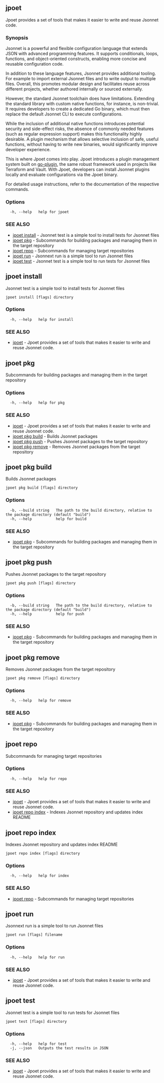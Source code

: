 ## jpoet

Jpoet provides a set of tools that makes it easier to write and reuse Jsonnet code.

### Synopsis

Jsonnet is a powerful and flexible configuration language that extends JSON with advanced programming features.
It supports conditionals, loops, functions, and object-oriented constructs, enabling more concise and reusable configuration code.

In addition to these language features, Jsonnet provides additional tooling.
For example to import external Jsonnet files and to write output to multiple files.
Overall, this promotes modular design and facilitates reuse across different projects, whether authored internally or sourced externally.

However, the standard Jsonnet toolchain does have limitations.
Extending the standard library with custom native functions, for instance, is non-trivial.
It requires developers to create a dedicated Go binary, which must then replace the default Jsonnet CLI to execute configurations.

While the inclusion of additional native functions introduces potential security and side-effect risks, the absence of commonly needed features (such as regular expression support) makes this functionality highly desirable.
A plugin mechanism that allows selective inclusion of safe, useful functions, without having to write new binaries, would significantly improve developer experience.

This is where Jpoet comes into play.
Jpoet introduces a plugin management system built on [go-plugin](https://github.com/hashicorp/go-plugin), the same robust framework used in projects like Terraform and Vault.
With Jpoet, developers can install Jsonnet plugins locally and evaluate configurations via the Jpoet binary.

For detailed usage instructions, refer to the documentation of the respective commands.

### Options

```
  -h, --help   help for jpoet
```

### SEE ALSO

* [jpoet install](#jpoet-install)	 - Jsonnet test is a simple tool to install tests for Jsonnet files
* [jpoet pkg](#jpoet-pkg)	 - Subcommands for building packages and managing them in the target repository
* [jpoet repo](#jpoet-repo)	 - Subcommands for managing target repositories
* [jpoet run](#jpoet-run)	 - Jsonnext run is a simple tool to run Jsonnet files
* [jpoet test](#jpoet-test)	 - Jsonnet test is a simple tool to run tests for Jsonnet files

## jpoet install

Jsonnet test is a simple tool to install tests for Jsonnet files

```
jpoet install [flags] directory
```

### Options

```
  -h, --help   help for install
```

### SEE ALSO

* [jpoet](#jpoet)	 - Jpoet provides a set of tools that makes it easier to write and reuse Jsonnet code.

## jpoet pkg

Subcommands for building packages and managing them in the target repository

### Options

```
  -h, --help   help for pkg
```

### SEE ALSO

* [jpoet](#jpoet)	 - Jpoet provides a set of tools that makes it easier to write and reuse Jsonnet code.
* [jpoet pkg build](#jpoet-pkg-build)	 - Builds Jsonnet packages
* [jpoet pkg push](#jpoet-pkg-push)	 - Pushes Jsonnet packages to the target repository
* [jpoet pkg remove](#jpoet-pkg-remove)	 - Removes Jsonnet packages from the target repository

## jpoet pkg build

Builds Jsonnet packages

```
jpoet pkg build [flags] directory
```

### Options

```
  -b, --build string   The path to the build directory, relative to the package directory (default "build")
  -h, --help           help for build
```

### SEE ALSO

* [jpoet pkg](#jpoet-pkg)	 - Subcommands for building packages and managing them in the target repository

## jpoet pkg push

Pushes Jsonnet packages to the target repository

```
jpoet pkg push [flags] directory
```

### Options

```
  -b, --build string   The path to the build directory, relative to the package directory (default "build")
  -h, --help           help for push
```

### SEE ALSO

* [jpoet pkg](#jpoet-pkg)	 - Subcommands for building packages and managing them in the target repository

## jpoet pkg remove

Removes Jsonnet packages from the target repository

```
jpoet pkg remove [flags] directory
```

### Options

```
  -h, --help   help for remove
```

### SEE ALSO

* [jpoet pkg](#jpoet-pkg)	 - Subcommands for building packages and managing them in the target repository

## jpoet repo

Subcommands for managing target repositories

### Options

```
  -h, --help   help for repo
```

### SEE ALSO

* [jpoet](#jpoet)	 - Jpoet provides a set of tools that makes it easier to write and reuse Jsonnet code.
* [jpoet repo index](#jpoet-repo-index)	 - Indexes Jsonnet repository and updates index README

## jpoet repo index

Indexes Jsonnet repository and updates index README

```
jpoet repo index [flags] directory
```

### Options

```
  -h, --help   help for index
```

### SEE ALSO

* [jpoet repo](#jpoet-repo)	 - Subcommands for managing target repositories

## jpoet run

Jsonnext run is a simple tool to run Jsonnet files

```
jpoet run [flags] filename
```

### Options

```
  -h, --help   help for run
```

### SEE ALSO

* [jpoet](#jpoet)	 - Jpoet provides a set of tools that makes it easier to write and reuse Jsonnet code.

## jpoet test

Jsonnet test is a simple tool to run tests for Jsonnet files

```
jpoet test [flags] directory
```

### Options

```
  -h, --help   help for test
  -j, --json   Outputs the test results in JSON
```

### SEE ALSO

* [jpoet](#jpoet)	 - Jpoet provides a set of tools that makes it easier to write and reuse Jsonnet code.

